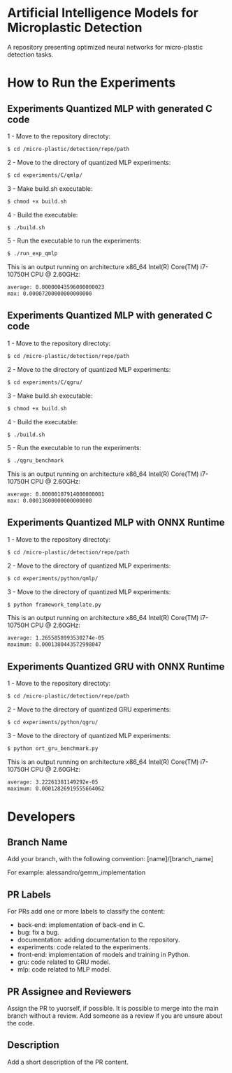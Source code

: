 # Artificial Intelligence Models for Microplastic Detection
A repository presenting optimized neural networks for micro-plastic detection tasks.

# How to Run the Experiments

## Experiments Quantized MLP with generated C code

1 - Move to the repository directoty:
```sh
$ cd /micro-plastic/detection/repo/path
```

2 - Move to the directory of quantized MLP experiments:
```sh
$ cd experiments/C/qmlp/
```

3 - Make build.sh executable:
```sh
$ chmod +x build.sh
```

4 - Build the executable:
```sh
$ ./build.sh
```

5 - Run the executable to run the experiments:
```sh
$ ./run_exp_qmlp
```
This is an output running on architecture x86_64 Intel(R) Core(TM) i7-10750H CPU @ 2.60GHz:

```sh
average: 0.00000043596000000023
max: 0.00007200000000000000
```

## Experiments Quantized MLP with generated C code

1 - Move to the repository directoty:
```sh
$ cd /micro-plastic/detection/repo/path
```

2 - Move to the directory of quantized MLP experiments:
```sh
$ cd experiments/C/qgru/
```

3 - Make build.sh executable:
```sh
$ chmod +x build.sh
```

4 - Build the executable:
```sh
$ ./build.sh
```

5 - Run the executable to run the experiments:
```sh
$ ./qgru_benchmark
```
This is an output running on architecture x86_64 Intel(R) Core(TM) i7-10750H CPU @ 2.60GHz:

```sh
average: 0.00000107914000000081
max: 0.00013600000000000000
```

## Experiments Quantized MLP with ONNX Runtime

1 - Move to the repository directoty:
```sh
$ cd /micro-plastic/detection/repo/path
```

2 - Move to the directory of quantized MLP experiments:
```sh
$ cd experiments/python/qmlp/
```

3 - Move to the directory of quantized MLP experiments:
```sh
$ python framework_template.py
```

This is an output running on architecture x86_64 Intel(R) Core(TM) i7-10750H CPU @ 2.60GHz:

```sh
average: 1.2655858993530274e-05
maximum: 0.0001380443572998047
```

## Experiments Quantized GRU with ONNX Runtime

1 - Move to the repository directoty:
```sh
$ cd /micro-plastic/detection/repo/path
```

2 - Move to the directory of quantized GRU experiments:
```sh
$ cd experiments/python/qgru/
```

3 - Move to the directory of quantized MLP experiments:
```sh
$ python ort_gru_benchmark.py
```

This is an output running on architecture x86_64 Intel(R) Core(TM) i7-10750H CPU @ 2.60GHz:

```sh
average: 3.22261381149292e-05
maximum: 0.00012826919555664062
```

# Developers

## Branch Name

Add your branch, with the following convention:
[name]/[branch_name]

For example:
alessandro/gemm_implementation

## PR Labels

For PRs add one or more labels to classify the content:

- back-end: implementation of back-end in C.
- bug: fix a bug.
- documentation: adding documentation to the repository.
- experiments: code related to the experiments.
- front-end: implementation of models and training in Python.
- gru: code related to GRU model.
- mlp: code related to MLP model.

## PR Assignee and Reviewers

Assign the PR to yuorself, if possible.
It is possible to merge into the main branch without a review. Add someone as a review if you are unsure about the code.

## Description

Add a short description of the PR content.